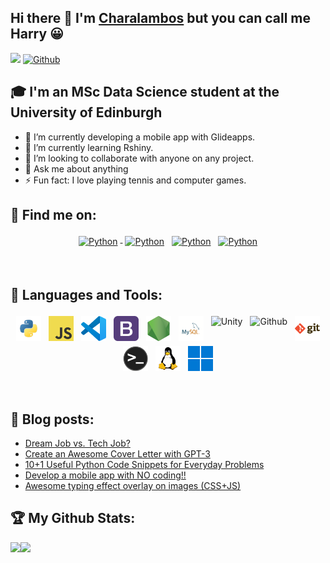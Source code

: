 ## Hi there 👋 I'm [Charalambos][website] but you can call me Harry 😀
![](https://visitor-badge.laobi.icu/badge?page_id=CharalambosIoannou.CharalambosIoannou) [![Github](https://img.shields.io/github/followers/CharalambosIoannou?label=Followers&logo=Github)](https://github.com/CharalambosIoannou)




## 🎓 I'm an MSc Data Science student at the University of Edinburgh

- 🔭 I’m currently developing a mobile app with Glideapps.
- 🌱 I’m currently learning Rshiny. 
- 👯 I’m looking to collaborate with anyone on any project.
- 💬 Ask me about anything
- ⚡ Fun fact: I love playing tennis and computer games.

## :email: Find me on:

<!--
[<img align="left" alt="CharalambosIoannou" width="40px" src="https://raw.githubusercontent.com/iconic/open-iconic/master/svg/globe.svg" />][website]
[<img align="left" alt="CharalambosIoannou | LinkedIn" width="40px" src="https://cdn.jsdelivr.net/npm/simple-icons@v3/icons/linkedin.svg" />][linkedin]
[<img align="left" alt="CharalambosIoannou | Mail" width="40px" src="https://cdn.jsdelivr.net/npm/simple-icons@v3/icons/gmail.svg" />][mail]
-->

<p align="center">
 <a href="https://www.charalambosioannou.tech" target="_blank" rel="noopener noreferrer"> <img src="https://cdn-icons-png.flaticon.com/512/841/841364.png" alt="Python" height="40" style="vertical-align:top; margin:4px"> </a>
 <a href="https://www.linkedin.com/in/charalambos-ioannou" target="_blank" rel="noopener noreferrer"> <img src="https://cdn-icons-png.flaticon.com/512/174/174857.png" alt="Python" height="40" style="vertical-align:top; margin:4px"></a>
 <a href="mailto:cioannou1997@gmail.com"> <img src="https://cdn-icons-png.flaticon.com/512/726/726623.png" alt="Python" height="40" style="vertical-align:top; margin:4px"></a> 
  <a href="https://dev.to/CharalambosIoannou" target="_blank" rel="noopener noreferrer"> <img src="https://img.shields.io/badge/DEV.TO-%230A0A0A.svg?&style=for-the-badge&logo=dev-dot-to&logoColor=white" alt="Python" height="40" style="vertical-align:top; margin:4px"> </a>
</p>

<br />


## 🧰 Languages and Tools:
<p align="center">
<img src="https://raw.githubusercontent.com/github/explore/80688e429a7d4ef2fca1e82350fe8e3517d3494d/topics/python/python.png" alt="Python" height="40" style="vertical-align:top; margin:4px">
<img src="https://raw.githubusercontent.com/github/explore/80688e429a7d4ef2fca1e82350fe8e3517d3494d/topics/javascript/javascript.png" alt="Javascript" height="40" style="vertical-align:top; margin:4px">
<img src="https://raw.githubusercontent.com/github/explore/80688e429a7d4ef2fca1e82350fe8e3517d3494d/topics/visual-studio-code/visual-studio-code.png" alt="VS Code" height="40" style="vertical-align:top; margin:4px">
<img src="https://raw.githubusercontent.com/github/explore/80688e429a7d4ef2fca1e82350fe8e3517d3494d/topics/bootstrap/bootstrap.png" alt="Bootstrap" height="40" style="vertical-align:top; margin:4px">
<img src="https://raw.githubusercontent.com/github/explore/80688e429a7d4ef2fca1e82350fe8e3517d3494d/topics/nodejs/nodejs.png" alt="NodeJS" height="40" style="vertical-align:top; margin:4px">
<img src="https://raw.githubusercontent.com/github/explore/80688e429a7d4ef2fca1e82350fe8e3517d3494d/topics/mysql/mysql.png" alt="MySQL" height="40" style="vertical-align:top; margin:4px">
 <img src="https://cdn-icons-png.flaticon.com/512/5969/5969346.png" alt="Unity" height="40" style="vertical-align:top; margin:4px">
<img src="https://cdn-icons.flaticon.com/png/512/2504/premium/2504911.png?token=exp=1654684549~hmac=d5f2d9f04da599a05dd1fcbd5ba7a9cb" alt="Github" height="40" style="vertical-align:top; margin:4px">
<img src="https://raw.githubusercontent.com/github/explore/80688e429a7d4ef2fca1e82350fe8e3517d3494d/topics/git/git.png" alt="Git" height="40" style="vertical-align:top; margin:4px">
<img src="https://raw.githubusercontent.com/github/explore/80688e429a7d4ef2fca1e82350fe8e3517d3494d/topics/terminal/terminal.png" alt="Terminal" height="40" style="vertical-align:top; margin:4px">
<img src="https://raw.githubusercontent.com/github/explore/80688e429a7d4ef2fca1e82350fe8e3517d3494d/topics/linux/linux.png" alt="Linux" height="40" style="vertical-align:top; margin:4px" alt="Windows" height="40" style="vertical-align:top; margin:4px">
<img src="https://raw.githubusercontent.com/github/explore/80688e429a7d4ef2fca1e82350fe8e3517d3494d/topics/windows/windows.png" alt="Windows" height="40" style="vertical-align:top; margin:4px">

</p>

<br />

## :blue_book: Blog posts:
<!-- BLOG-POST-LIST:START -->
- [Dream Job vs. Tech Job?](https://dev.to/charalambosioannou/dream-job-vs-tech-job-5fdj)
- [Create an Awesome Cover Letter with GPT-3](https://dev.to/charalambosioannou/create-an-awesome-cover-letter-with-gpt-3-4f65)
- [10+1 Useful Python Code Snippets for Everyday Problems](https://dev.to/charalambosioannou/10-useful-one-liner-python-code-snippets-to-make-your-everyday-coding-useful-javascript-code-snippets-for-common-problems-351)
- [Develop a mobile app with NO coding!!](https://dev.to/charalambosioannou/develop-a-mobile-app-without-one-line-of-code-oeh)
- [Awesome typing effect overlay on images &lpar;CSS+JS&rpar;](https://dev.to/charalambosioannou/awesome-typing-effect-overlay-on-images-css-js-2nof)
<!-- BLOG-POST-LIST:END -->



## :trophy: My Github Stats:

<!--
![GitHub stats](https://readme-stats-cfgj2cxdy.vercel.app/api?username=CharalambosIoannou&count_private=true&show_icons=true&theme=tokyonight)
![Top Langs](https://readme-stats-cfgj2cxdy.vercel.app/api/top-langs/?username=CharalambosIoannou&hide=php&theme=tokyonight)
-->
<div>
<a href="https://github-readme-stats.vercel.app/api?username=CharalambosIoannou&theme=tokyonight">
  <img  align="left" src="https://github-readme-stats.vercel.app/api?username=CharalambosIoannou&count_private=true&show_icons=true&theme=tokyonight" />
</a>
<a href="https://github-readme-stats.vercel.app/api/top-langs/?username=CharalambosIoannou&hide=php&theme=tokyonight">
  <img align="left" src="https://github-readme-stats.vercel.app/api/top-langs/?username=CharalambosIoannou&hide=php&theme=tokyonight" />
</a>
</div>



[website]: https://charalambosioannou.github.io/
[linkedin]: https://linkedin.com/in/charalambosioannou
[mail]: mailto:cioannou1997@gmail.com



